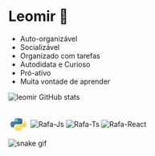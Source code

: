 # Leomir 👋

- Auto-organizável
- Socializável 
- Organizado com tarefas
- Autodidata e Curioso
- Pró-ativo
- Muita vontade de aprender



![leomir GitHub stats](https://github-readme-stats.vercel.app/api?username=leomir-pereira-dos-santos&show_icons=true&theme=merko)




<div style="display: inline_block"><br>
<img align="center" alt="Rafa-Python" height="30" width="40" src="https://raw.githubusercontent.com/devicons/devicon/master/icons/python/python-original.svg">
  <img align="center" alt="Rafa-Js" height="30" width="40" src="https://img.shields.io/badge/Flask-000000?style=for-the-badge&logo=flask&logoColor=white">
  <img align="center" alt="Rafa-Ts" height="30" width="40" src="https://img.shields.io/badge/Django-092E20?style=for-the-badge&logo=django&logoColor=white">
  <img align="center" alt="Rafa-React" height="30" width="40" src="https://img.shields.io/badge/MySQL-00000F?style=for-the-badge&logo=mysql&logoColor=white">
  
  
  
  
  ![snake gif](https://github.com/leomir-pereira-dos-santos/leomir-pereira-dos-santos/blob/output/github-contribution-grid-snake.svg)

